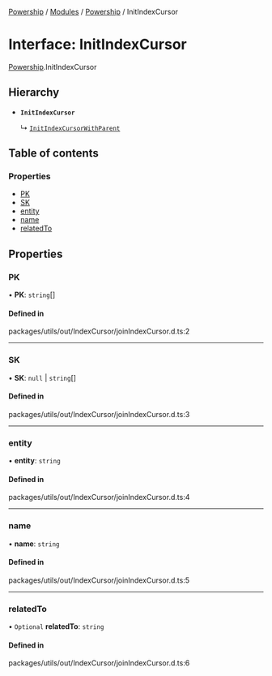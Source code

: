 [Powership](../README.md) / [Modules](../modules.md) / [Powership](../modules/Powership.md) / InitIndexCursor

# Interface: InitIndexCursor

[Powership](../modules/Powership.md).InitIndexCursor

## Hierarchy

- **`InitIndexCursor`**

  ↳ [`InitIndexCursorWithParent`](Powership.InitIndexCursorWithParent.md)

## Table of contents

### Properties

- [PK](Powership.InitIndexCursor.md#pk)
- [SK](Powership.InitIndexCursor.md#sk)
- [entity](Powership.InitIndexCursor.md#entity)
- [name](Powership.InitIndexCursor.md#name)
- [relatedTo](Powership.InitIndexCursor.md#relatedto)

## Properties

### PK

• **PK**: `string`[]

#### Defined in

packages/utils/out/IndexCursor/joinIndexCursor.d.ts:2

___

### SK

• **SK**: ``null`` \| `string`[]

#### Defined in

packages/utils/out/IndexCursor/joinIndexCursor.d.ts:3

___

### entity

• **entity**: `string`

#### Defined in

packages/utils/out/IndexCursor/joinIndexCursor.d.ts:4

___

### name

• **name**: `string`

#### Defined in

packages/utils/out/IndexCursor/joinIndexCursor.d.ts:5

___

### relatedTo

• `Optional` **relatedTo**: `string`

#### Defined in

packages/utils/out/IndexCursor/joinIndexCursor.d.ts:6
